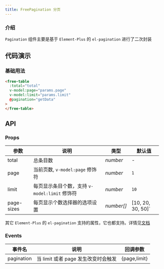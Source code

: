 ```yaml
---
title: FreePagination 分页
---
```


### 介绍

`Pagination` 组件主要是基于 `Element-Plus` 的 `el-pagination` 进行了二次封装

## 代码演示

### 基础用法

```html
<free-table
  :total="total"
  v-model:page="params.page"
  v-model:limit="params.limit"
  @pagination="getData"
>
</free-table>
```

## API

### Props

| 参数       | 说明                                          | 类型       | 默认值            |
| ---------- | --------------------------------------------- | ---------- | ----------------- |
| total      | 总条目数                                      | _number_   | -                 |
| page       | 当前页数, `v-model:page` 修饰符               | _number_   | `1`               |
| limit      | 每页显示条目个数，支持 `v-model:limit` 修饰符 | _number_   | `10`              |
| page-sizes | 每页显示个数选择器的选项设置                  | _number[]_ | [10, 20, 30, 50]` |

其它 `Element-Plus` 的 `el-pagination` 支持的属性，它也都支持。详情见[文档](https://element-plus.gitee.io/#/zh-CN/component/pagination)

### Events

| 事件名     | 说明                                | 回调参数     |
| ---------- | ----------------------------------- | ------------ |
| pagination | 当 limit 或者 page 发生改变时会触发 | {page,limit} |
